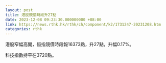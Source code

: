 ```yaml
---
layout: post
title: 港股競價時段升27點
date: 2023-12-08 09:23:30.000000000 +08:00
link: https://news.rthk.hk/rthk/ch/component/k2/1731247-20231208.htm
categories: rthk
---
```


港股窄幅高開，恒指競價時段報16373點，升27點，升幅0.17%。

科技指數持平在3720點。
